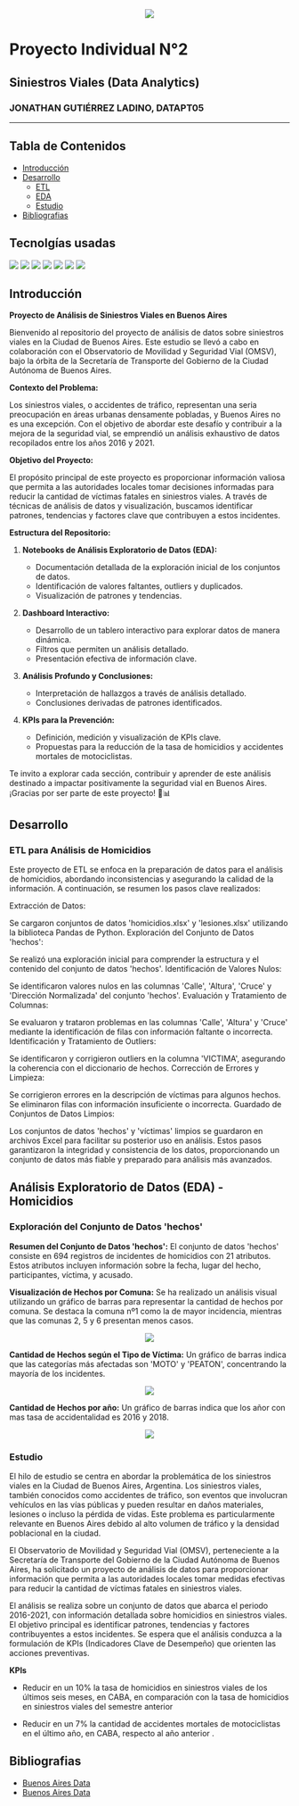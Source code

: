 
<div align="center">
    <img src='https://static.lajornadaestadodemexico.com/wp-content/uploads/2022/08/Siniestros-viales.jpg'>
</div>

# Proyecto Individual N°2

## Siniestros Viales (Data Analytics)

### JONATHAN GUTIÉRREZ LADINO, DATAPT05

---

## **Tabla de Contenidos**

- [Introducción](#introducción)
- [Desarrollo](#desarrollo)
    - [ETL](Analisis/ETL.ipynb)
    - [EDA](Analisis/EDA.ipynb)
    - [Estudio](#estudio)
- [Bibliografias](#bibliografias)


## **Tecnolgías usadas**

![](https://img.shields.io/static/v1?label=Python&message=3.11.6&color=brightgreen)
![](https://img.shields.io/static/v1?label=Pandas&message=2.0.3&color=brightgreen)
![](https://img.shields.io/static/v1?label=Matplotlib&message=3.7.2&color=brightgreen)
![](https://img.shields.io/static/v1?label=Seaborn&message=0.12.2&color=brightgreen)
![](https://img.shields.io/static/v1?label=Power+BI&message=Desktop&color=brightgreen)
![](https://img.shields.io/static/v1?label=MySQL+Workbench&message=8.0&color=brightgreen)
![](https://img.shields.io/static/v1?label=Excel&message=2010&color=brightgreen)

## **Introducción**

**Proyecto de Análisis de Siniestros Viales en Buenos Aires**

Bienvenido al repositorio del proyecto de análisis de datos sobre siniestros viales en la Ciudad de Buenos Aires. Este estudio se llevó a cabo en colaboración con el Observatorio de Movilidad y Seguridad Vial (OMSV), bajo la órbita de la Secretaría de Transporte del Gobierno de la Ciudad Autónoma de Buenos Aires.

**Contexto del Problema:**

Los siniestros viales, o accidentes de tráfico, representan una seria preocupación en áreas urbanas densamente pobladas, y Buenos Aires no es una excepción. Con el objetivo de abordar este desafío y contribuir a la mejora de la seguridad vial, se emprendió un análisis exhaustivo de datos recopilados entre los años 2016 y 2021.

**Objetivo del Proyecto:**

El propósito principal de este proyecto es proporcionar información valiosa que permita a las autoridades locales tomar decisiones informadas para reducir la cantidad de víctimas fatales en siniestros viales. A través de técnicas de análisis de datos y visualización, buscamos identificar patrones, tendencias y factores clave que contribuyen a estos incidentes.

**Estructura del Repositorio:**

1. **Notebooks de Análisis Exploratorio de Datos (EDA):**
   - Documentación detallada de la exploración inicial de los conjuntos de datos.
   - Identificación de valores faltantes, outliers y duplicados.
   - Visualización de patrones y tendencias.

2. **Dashboard Interactivo:**
   - Desarrollo de un tablero interactivo para explorar datos de manera dinámica.
   - Filtros que permiten un análisis detallado.
   - Presentación efectiva de información clave.

3. **Análisis Profundo y Conclusiones:**
   - Interpretación de hallazgos a través de análisis detallado.
   - Conclusiones derivadas de patrones identificados.

4. **KPIs para la Prevención:**
   - Definición, medición y visualización de KPIs clave.
   - Propuestas para la reducción de la tasa de homicidios y accidentes mortales de motociclistas.

Te invito a explorar cada sección, contribuir y aprender de este análisis destinado a impactar positivamente la seguridad vial en Buenos Aires. ¡Gracias por ser parte de este proyecto! 🚗📊


## **Desarrollo**

### **ETL para Análisis de Homicidios**

Este proyecto de ETL se enfoca en la preparación de datos para el análisis de homicidios, abordando inconsistencias y asegurando la calidad de la información. A continuación, se resumen los pasos clave realizados:

Extracción de Datos:

Se cargaron conjuntos de datos 'homicidios.xlsx' y 'lesiones.xlsx' utilizando la biblioteca Pandas de Python.
Exploración del Conjunto de Datos 'hechos':

Se realizó una exploración inicial para comprender la estructura y el contenido del conjunto de datos 'hechos'.
Identificación de Valores Nulos:

Se identificaron valores nulos en las columnas 'Calle', 'Altura', 'Cruce' y 'Dirección Normalizada' del conjunto 'hechos'.
Evaluación y Tratamiento de Columnas:

Se evaluaron y trataron problemas en las columnas 'Calle', 'Altura' y 'Cruce' mediante la identificación de filas con información faltante o incorrecta.
Identificación y Tratamiento de Outliers:

Se identificaron y corrigieron outliers en la columna 'VICTIMA', asegurando la coherencia con el diccionario de hechos.
Corrección de Errores y Limpieza:

Se corrigieron errores en la descripción de víctimas para algunos hechos.
Se eliminaron filas con información insuficiente o incorrecta.
Guardado de Conjuntos de Datos Limpios:

Los conjuntos de datos 'hechos' y 'víctimas' limpios se guardaron en archivos Excel para facilitar su posterior uso en análisis.
Estos pasos garantizaron la integridad y consistencia de los datos, proporcionando un conjunto de datos más fiable y preparado para análisis más avanzados.

## **Análisis Exploratorio de Datos (EDA) - Homicidios**
### **Exploración del Conjunto de Datos 'hechos'**

**Resumen del Conjunto de Datos 'hechos':**
El conjunto de datos 'hechos' consiste en 694 registros de incidentes de homicidios con 21 atributos. Estos atributos incluyen información sobre la fecha, lugar del hecho, participantes, víctima, y acusado.

**Visualización de Hechos por Comuna:**
Se ha realizado un análisis visual utilizando un gráfico de barras para representar la cantidad de hechos por comuna. Se destaca la comuna nº1 como la de mayor incidencia, mientras que las comunas 2, 5 y 6 presentan menos casos.
<p align="center"><img src="./Imagenes/grafico comunas.png"></p>



**Cantidad de Hechos según el Tipo de Víctima:**
Un gráfico de barras indica que las categorías más afectadas son 'MOTO' y 'PEATON', concentrando la mayoría de los incidentes.
<p align="center"><img src="./Imagenes/grafico tipo de victima.png"></p>

**Cantidad de Hechos por año:**
Un gráfico de barras indica que los añor con mas tasa de accidentalidad es 2016 y 2018.
<p align="center"><img src="./Imagenes/grafico años.png"></p>


### **Estudio**

El hilo de estudio se centra en abordar la problemática de los siniestros viales en la Ciudad de Buenos Aires, Argentina. Los siniestros viales, también conocidos como accidentes de tráfico, son eventos que involucran vehículos en las vías públicas y pueden resultar en daños materiales, lesiones o incluso la pérdida de vidas. Este problema es particularmente relevante en Buenos Aires debido al alto volumen de tráfico y la densidad poblacional en la ciudad.

El Observatorio de Movilidad y Seguridad Vial (OMSV), perteneciente a la Secretaría de Transporte del Gobierno de la Ciudad Autónoma de Buenos Aires, ha solicitado un proyecto de análisis de datos para proporcionar información que permita a las autoridades locales tomar medidas efectivas para reducir la cantidad de víctimas fatales en siniestros viales.

El análisis se realiza sobre un conjunto de datos que abarca el periodo 2016-2021, con información detallada sobre homicidios en siniestros viales. El objetivo principal es identificar patrones, tendencias y factores contribuyentes a estos incidentes. Se espera que el análisis conduzca a la formulación de KPIs (Indicadores Clave de Desempeño) que orienten las acciones preventivas.

**KPIs**
- Reducir en un 10% la tasa de homicidios en siniestros viales de los últimos seis meses, en CABA, en comparación con la tasa de homicidios en siniestros viales del semestre anterior 

- Reducir en un 7% la cantidad de accidentes mortales de motociclistas en el último año, en CABA, respecto al año anterior .




## Bibliografias
- [Buenos Aires Data](https://data.buenosaires.gob.ar/dataset/victimas-siniestros-viales)
- [Buenos Aires Data](https://data.buenosaires.gob.ar/dataset/victimas-siniestros-viales)



